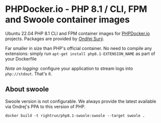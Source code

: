 # PHPDocker.io - PHP 8.1 / CLI, FPM and Swoole container images

Ubuntu 22.04 PHP 8.1 CLI and FPM container images for [PHPDocker.io](http://phpdocker.io) projects. Packages are provided by [Ondřej Surý](https://deb.sury.org/).

Far smaller in size than PHP's official container. No need to compile any extensions: simply run `apt-get install php8.1-EXTENSION_NAME` as part of your Dockerfile

*Note on logging:* configure your application to stream logs into `php://stdout`. That's it.

## About swoole

Swoole version is not configurable. We always provide the latest available via Ondrej's PPA to this version of PHP.

```shell
docker build -t rightrun/php8.1-swoole:swoole --target swoole .
```
